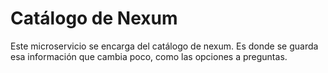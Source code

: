 # Catálogo de Nexum
Este microservicio se encarga del catálogo de nexum. 
Es donde se guarda esa información que cambia poco, como las opciones a preguntas.
